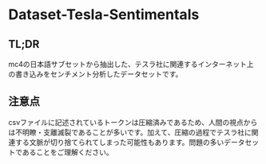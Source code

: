 # Dataset-Tesla-Sentimentals
## TL;DR
mc4の日本語サブセットから抽出した、テスラ社に関連するインターネット上の書き込みをセンチメント分析したデータセットです。

## 注意点
csvファイルに記述されているトークンは圧縮済みであるため、人間の視点からは不明瞭・支離滅裂であることが多いです。加えて、圧縮の過程でテスラ社に関連する文脈が切り捨てられてしまった可能性もあります。問題の多いデータセットであることをご理解ください。
